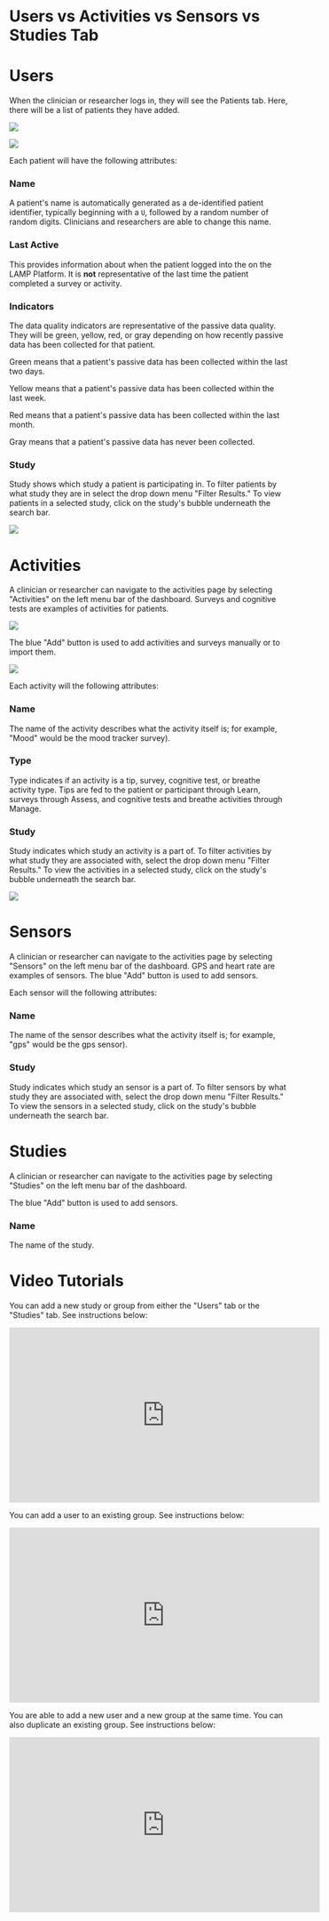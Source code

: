 # Users vs Activities vs Sensors vs Studies Tab

# Users

When the clinician or researcher logs in, they will see the Patients tab. Here, there will be a list of patients they have added.

![](assets/Untitled_50.jpeg)

![](assets/Untitled_51.jpeg)

Each patient will have the following attributes:

### Name

A patient's name is automatically generated as a de-identified patient identifier, typically beginning with a `U`, followed by a random number of random digits. Clinicians and researchers are able to change this name.

### Last Active

This provides information about when the patient logged into the on the LAMP Platform. It is **not** representative of the last time the patient completed a survey or activity.

### Indicators

The data quality indicators are representative of the passive data quality. They will be green, yellow, red, or gray depending on how recently passive data has been collected for that patient.

Green means that a patient's passive data has been collected within the last two days.

Yellow means that a patient's passive data has been collected within the last week.

Red means that a patient's passive data has been collected within the last month.

Gray means that a patient's passive data has never been collected.

### Study

Study shows which study a patient is participating in. To filter patients by what study they are in select the drop down menu "Filter Results." To view patients in a selected study, click on the study's bubble underneath the search bar.

![](assets/Untitled_52.jpeg)

# Activities

A clinician or researcher can navigate to the activities page by selecting "Activities" on the left menu bar of the dashboard.  Surveys and cognitive tests are examples of activities for patients.

![](assets/Untitled_50.png)

The blue "Add" button is used to add activities and surveys manually or to import them.

![](assets/Untitled_53.jpeg)

Each activity will the following attributes:

### Name

The name of the activity describes what the activity itself is; for example, "Mood" would be the mood tracker survey).

### Type

Type indicates if an activity is a tip, survey, cognitive test, or breathe activity type. Tips are fed to the patient or participant through Learn, surveys through Assess, and cognitive tests and breathe activities through Manage.

### Study

Study indicates which study an activity is a part of. To filter activities by what study they are associated with, select the drop down menu "Filter Results." To view the activities in a selected study, click on the study's bubble underneath the search bar.

![](assets/Untitled_51.png)

# Sensors

A clinician or researcher can navigate to the activities page by selecting "Sensors" on the left menu bar of the dashboard. GPS and heart rate are examples of sensors.
The blue "Add" button is used to add sensors.

Each sensor will the following attributes:

### Name

The name of the sensor describes what the activity itself is; for example, "gps" would be the gps sensor).

### Study

Study indicates which study an sensor is a part of. To filter sensors by what study they are associated with, select the drop down menu "Filter Results." To view the sensors in a selected study, click on the study's bubble underneath the search bar.

# Studies

A clinician or researcher can navigate to the activities page by selecting "Studies" on the left menu bar of the dashboard.  

The blue "Add" button is used to add sensors.

### Name

The name of the study. 

# Video Tutorials

You can add a new study or group from either the "Users" tab or the "Studies" tab. See instructions below:

<iframe width="560" height="315" src="https://www.youtube.com/embed/BuBvGKFsOBY" title="YouTube video player" frameborder="0" allow="accelerometer; autoplay; clipboard-write; encrypted-media; gyroscope; picture-in-picture" allowfullscreen></iframe>

You can add a user to an existing group. See instructions below:

<iframe width="560" height="315" src="https://www.youtube.com/embed/aYqDNHMp9Gg" title="YouTube video player" frameborder="0" allow="accelerometer; autoplay; clipboard-write; encrypted-media; gyroscope; picture-in-picture" allowfullscreen></iframe>

You are able to add a new user and a new group at the same time. You can also duplicate an existing group. See instructions below:

<iframe width="560" height="315" src="https://www.youtube.com/embed/YO7yutC4j7o" title="YouTube video player" frameborder="0" allow="accelerometer; autoplay; clipboard-write; encrypted-media; gyroscope; picture-in-picture" allowfullscreen></iframe>
